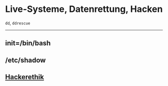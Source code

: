 # Live-Systeme, Datenrettung, Hacken

`dd`, `ddrescue`

---

## init=/bin/bash

## /etc/shadow

## [Hackerethik](https://www.ccc.de/de/hackerethik)
